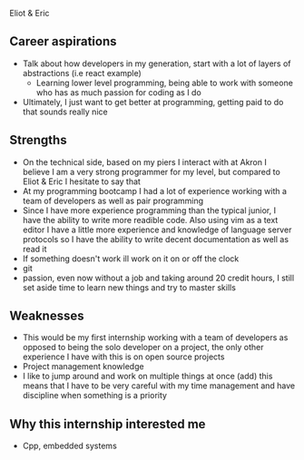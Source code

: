 Eliot & Eric

## Career aspirations
- Talk about how developers in my generation, start with a lot of layers of abstractions (i.e react example)
    - Learning lower level programming, being able to work with someone who has as much passion for coding as I do
- Ultimately, I just want to get better at programming, getting paid to do that sounds really nice

## Strengths 
- On the technical side, based on my piers I interact with at Akron I believe I am a very strong programmer for my level, but compared to Eliot & Eric I hesitate to say that
- At my programming bootcamp I had a lot of experience working with a team of developers as well as pair programming 
- Since I have more experience programming than the typical junior, I have the ability to write more readible code. Also using vim as a text editor I have a little more experience and knowledge of language server protocols so I have the ability to write decent documentation as well as read it
- If something doesn't work ill work on it on or off the clock
- git
- passion, even now without a job and taking around 20 credit hours, I still set aside time to learn new things and try to master skills

## Weaknesses
- This would be my first internship working with a team of developers as opposed to being the solo developer on a project, the only other experience I have with this is on open source projects
- Project management knowledge
- I like to jump around and work on multiple things at once (add) this means that I have to be very careful with my time management and have discipline when something is a priority 

## Why this internship interested me
- Cpp, embedded systems 
